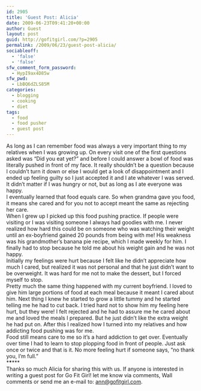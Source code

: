 ```yaml
---
id: 2905
title: 'Guest Post: Alicia'
date: 2009-06-23T09:41:20+00:00
author: Guest
layout: post
guid: http://gofitgirl.com/?p=2905
permalink: /2009/06/23/guest-post-alicia/
sociableoff:
  - 'false'
  - 'false'
sfw_comment_form_password:
  - HypI9ax4D85w
sfw_pwd:
  - LbBQ6dZLS85M
categories:
  - blogging
  - cooking
  - diet
tags:
  - food
  - food pusher
  - guest post
---
```

As long as I can remember food was always a very important thing to my relatives when I was growing up. On every visit one of the first questions asked was &#8220;Did you eat yet?&#8221; and before I could answer a bowl of food was literally pushed in front of my face. It really shouldn’t be a question because I couldn&#8217;t turn it down or else I would get a look of disappointment and I ended up feeling guilty so I just accepted it and I ate whatever I was served. It didn’t matter if I was hungry or not, but as long as I ate everyone was happy.  
I eventually learned that food equals care. So when grandma gave you food, it means she cared and for you not to accept meant the same as rejecting her care.  
When I grew up I picked up this food pushing practice. If people were visiting or I was visiting someone I always had goodies with me. I never realized how hard this could be on someone who was watching their weight until an ex-boyfriend gained 20 pounds from being with me! His weakness was his grandmother’s banana pie recipe, which I made weekly for him. I finally had to stop because he told me about his weight gain and he was not happy.  
Initially my feelings were hurt because I felt like he didn’t appreciate how much I cared, but realized it was not personal and that he just didn’t want to be overweight. It was hard for me not to make the dessert, but I forced myself to stop.  
Pretty much the same thing happened with my current boyfriend. I loved to give him large portions of food at each meal because it meant I cared about him. Next thing I knew he started to grow a little tummy and he started telling me he had to cut back. I tried hard not to show him my feeling here hurt, but they were! I felt rejected and he had to assure me he cared about me and loved the meals I prepared. But he just didn’t like the extra weight he had put on. After this I realized how I turned into my relatives and how addicting food pushing was for me.  
Food still means care to me so it’s a hard addiction to get over. Eventually over time I had to learn to stop plopping food in front of people. Just ask once or twice and that is it. No more feeling hurt if someone says, &#8220;no thank you, I’m full.&#8221;  
\***\***\***  
Thanks so much Alicia for sharing this with us. If anyone is interested in writing a guest post for Go Fit Girl! let me know via comments, Wall comments or send me an e-mail to: ann@gofitgirl.com.